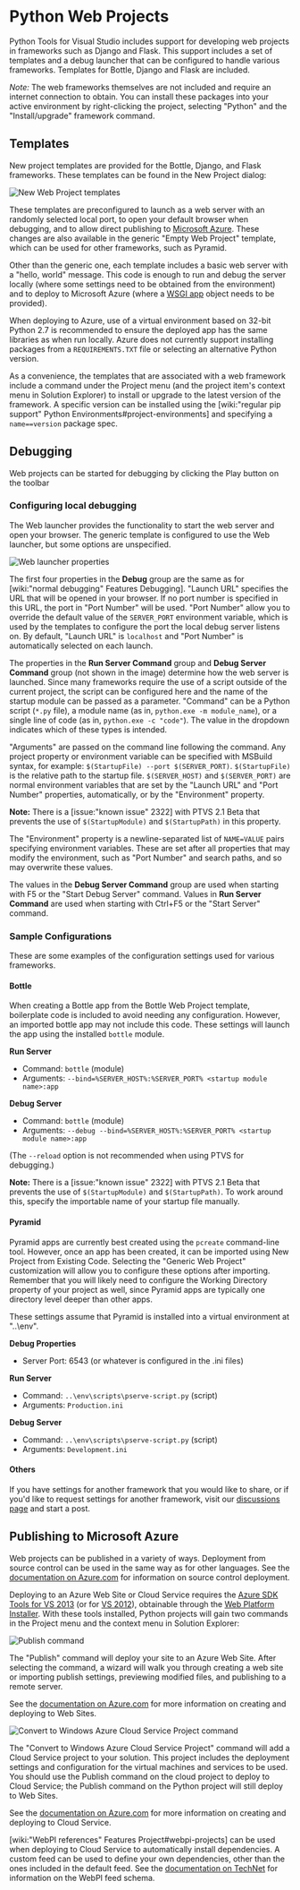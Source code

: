 Python Web Projects
===================

Python Tools for Visual Studio includes support for developing web projects in frameworks such as Django and Flask.
This support includes a set of templates and a debug launcher that can be configured to handle various frameworks.
Templates for Bottle, Django and Flask are included.

*Note:* The web frameworks themselves are not included and require an internet connection to obtain.
You can install these packages into your active environment by right-clicking the project, selecting "Python" and the "Install/upgrade" framework command.

Templates
---------

New project templates are provided for the Bottle, Django, and Flask frameworks. These templates can be found in the New Project dialog:

![New Web Project templates](Images/NewProjectWeb.png)

These templates are preconfigured to launch as a web server with an randomly selected local port, to open your default browser when debugging, and to allow direct publishing to [Microsoft Azure](http://www.azure.com).
These changes are also available in the generic "Empty Web Project" template, which can be used for other frameworks, such as Pyramid.

Other than the generic one, each template includes a basic web server with a "hello, world" message.
This code is enough to run and debug the server locally (where some settings need to be obtained from the environment) and to deploy to Microsoft Azure (where a [WSGI app](http://www.python.org/dev/peps/pep-3333/) object needs to be provided).

When deploying to Azure, use of a virtual environment based on 32-bit Python 2.7 is recommended to ensure the deployed app has the same libraries as when run locally.
Azure does not currently support installing packages from a `REQUIREMENTS.TXT` file or selecting an alternative Python version.

As a convenience, the templates that are associated with a web framework include a command under the Project menu (and the project item's context menu in Solution Explorer) to install or upgrade to the latest version of the framework.
A specific version can be installed using the [wiki:"regular pip support" Python Environments#project-environments] and specifying a `name==version` package spec.

Debugging
---------

Web projects can be started for debugging by clicking the Play button on the toolbar

### Configuring local debugging

The Web launcher provides the functionality to start the web server and open your browser.
The generic template is configured to use the Web launcher, but some options are unspecified.

![Web launcher properties](Images/WebLauncherProperties.png)

The first four properties in the **Debug** group are the same as for [wiki:"normal debugging" Features Debugging].
"Launch URL" specifies the URL that will be opened in your browser.
If no port number is specified in this URL, the port in "Port Number" will be used.
"Port Number" allow you to override the default value of the `SERVER_PORT` environment variable, which is used by the templates to configure the port the local debug server listens on.
By default, "Launch URL" is `localhost` and "Port Number" is automatically selected on each launch.

The properties in the **Run Server Command** group and **Debug Server Command** group (not shown in the image) determine how the web server is launched.
Since many frameworks require the use of a script outside of the current project, the script can be configured here and the name of the startup module can be passed as a parameter.
"Command" can be a Python script (`*.py` file), a module name (as in, `python.exe -m module_name`), or a single line of code (as in, `python.exe -c "code"`).
The value in the dropdown indicates which of these types is intended.

"Arguments" are passed on the command line following the command.
Any project property or environment variable can be specified with MSBuild syntax, for example: `$(StartupFile) --port $(SERVER_PORT)`.
`$(StartupFile)` is the relative path to the startup file.
`$(SERVER_HOST)` and `$(SERVER_PORT)` are normal environment variables that are set by the "Launch URL" and "Port Number" properties, automatically, or by the "Environment" property.

**Note:** There is a [issue:"known issue" 2322] with PTVS 2.1 Beta that prevents the use of `$(StartupModule)` and `$(StartupPath)` in this property.

The "Environment" property is a newline-separated list of `NAME=VALUE` pairs specifying environment variables.
These are set after all properties that may modify the environment, such as "Port Number" and search paths, and so may overwrite these values.

The values in the **Debug Server Command** group are used when starting with F5 or the "Start Debug Server" command.
Values in **Run Server Command** are used when starting with Ctrl+F5 or the "Start Server" command.

### Sample Configurations

These are some examples of the configuration settings used for various frameworks.

#### Bottle

When creating a Bottle app from the Bottle Web Project template, boilerplate code is included to avoid needing any configuration.
However, an imported bottle app may not include this code.
These settings will launch the app using the installed `bottle` module.

**Run Server**

* Command: `bottle` (module)
* Arguments: `--bind=%SERVER_HOST%:%SERVER_PORT% <startup module name>:app`

**Debug Server**

* Command: `bottle` (module)
* Arguments: `--debug --bind=%SERVER_HOST%:%SERVER_PORT% <startup module name>:app`

(The `--reload` option is not recommended when using PTVS for debugging.)

**Note:** There is a [issue:"known issue" 2322] with PTVS 2.1 Beta that prevents the use of `$(StartupModule)` and `$(StartupPath)`.
To work around this, specify the importable name of your startup file manually.

#### Pyramid

Pyramid apps are currently best created using the `pcreate` command-line tool.
However, once an app has been created, it can be imported using New Project from Existing Code.
Selecting the "Generic Web Project" customization will allow you to configure these options after importing.
Remember that you will likely need to configure the Working Directory property of your project as well, since Pyramid apps are typically one directory level deeper than other apps.

These settings assume that Pyramid is installed into a virtual environment at "..\env".

**Debug Properties**

* Server Port: 6543 (or whatever is configured in the .ini files)

**Run Server**

* Command: `..\env\scripts\pserve-script.py` (script)
* Arguments: `Production.ini`

**Debug Server**

* Command: `..\env\scripts\pserve-script.py` (script)
* Arguments: `Development.ini`

#### Others

If you have settings for another framework that you would like to share, or if you'd like to request settings for another framework, visit our [discussions page](https://pytools.codeplex.com/discussions) and start a post.

Publishing to Microsoft Azure
-----------------------------

Web projects can be published in a variety of ways.
Deployment from source control can be used in the same way as for other languages.
See the [documentation on Azure.com](http://azure.microsoft.com/en-us/documentation/articles/web-sites-publish-source-control/) for information on source control deployment.

Deploying to an Azure Web Site or Cloud Service requires the [Azure SDK Tools for VS 2013](http://go.microsoft.com/fwlink/p/?linkid=323510) (or for [VS 2012](http://go.microsoft.com/fwlink/p/?linkid=323511)), obtainable through the [Web Platform Installer](http://www.microsoft.com/web/downloads/platform.aspx).
With these tools installed, Python projects will gain two commands in the Project menu and the context menu in Solution Explorer:

![Publish command](Images/WebPublishMenu.png)

The "Publish" command will deploy your site to an Azure Web Site.
After selecting the command, a wizard will walk you through creating a web site or importing publish settings, previewing modified files, and publishing to a remote server.

See the [documentation on Azure.com](http://azure.microsoft.com/en-us/documentation/services/web-sites/#python) for more information on creating and deploying to Web Sites.

![Convert to Windows Azure Cloud Service Project command](Images/WebConvertMenu.png)

The "Convert to Windows Azure Cloud Service Project" command will add a Cloud Service project to your solution.
This project includes the deployment settings and configuration for the virtual machines and services to be used.
You should use the Publish command on the cloud project to deploy to Cloud Service; the Publish command on the Python project will still deploy to Web Sites.

See the [documentation on Azure.com](http://azure.microsoft.com/en-us/documentation/services/cloud-services/) for more information on creating and deploying to Cloud Service.

[wiki:"WebPI references" Features Project#webpi-projects] can be used when deploying to Cloud Service to automatically install dependencies.
A custom feed can be used to define your own dependencies, other than the ones included in the default feed.
See the [documentation on TechNet](http://technet.microsoft.com/en-us/library/ee424350(v=ws.10).aspx) for information on the WebPI feed schema.

